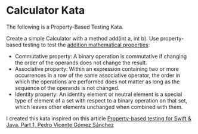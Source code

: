 Calculator Kata
===============

The following is a Property-Based Testing Kata.

Create a simple Calculator with a method add(int a, int b). Use property-based testing to test the [addition mathematical properties](https://en.wikipedia.org/wiki/Addition#Properties): 

- Commutative property: A binary operation is commutative if changing the order of the operands does not change the result.
- Associative property: Within an expression containing two or more occurrences in a row of the same associative operator, the order in which the operations are performed does not matter as long as the sequence of the operands is not changed.
- Identity property: An identity element or neutral element is a special type of element of a set with respect to a binary operation on that set, which leaves other elements unchanged when combined with them.

I created this kata inspired on this article [Property-based testing for Swift & Java. Part 1, Pedro Vicente Gómez Sánchez](http://blog.karumi.com/property-based-testing-part-1)
